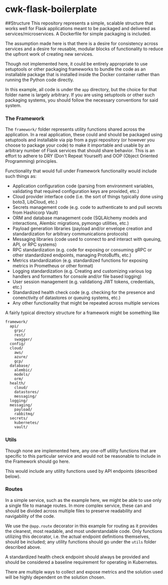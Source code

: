 # cwk-flask-boilerplate

##Structure
This repository represents a simple, scalable structure that works well for Flask applications meant to be packaged 
and delivered as services/microservices. A Dockerfile for simple packaging is included.

The assumption made here is that there is a desire for consistency across services and a desire for reusable, 
modular blocks of functionality to reduce the upfront work of creating new services.

Though not implemented here, it could be entirely appropriate to use setuptools or other packaging frameworks to 
bundle the code as an installable package that is installed inside the Docker container rather than running the 
Python code directly.

In this example, all code is under the `app` directory, but the choice for that folder name is largely arbitrary. If you are using setuptools or other such packaging systems, you should follow the necessary conventions for said system. 

### The Framework
The `framework/` folder represents utility functions shared across the application. In a real application, 
these could and should be packaged using setuptools and installable via pip from a pypi repository (or however 
you choose to package your code) to make it importable and usable by an arbitrary number of Flask services that 
should share behavior. This is an effort to adhere to DRY (Don't Repeat Yourself) and OOP (Object Oriented Programming)
principles.

Functionality that would full under Framework functionality would include such things as:
* Application configuration code (parsing from environment variables, validating that required configuration keys are provided, etc.)
* Cloud provider interface code (i.e. the sort of things typically done using boto3, LibCloud, etc.)
* Secrets management code (e.g. code to authenticate to and pull secrets from Hashicorp Vault)
* ORM and database management code (SQLAlchemy models and interactions, Alembic migrations, pymongo utilities, etc.)
* Payload generation libraries (payload and/or envelope creation and standardization for arbitrary communications protocols)
* Messaging libraries (code used to connect to and interact with queuing, API, or RPC systems)
* RPC standardization (e.g. code for exposing or consuming gRPC or other standardized endpoints, managing ProtoBuffs, etc.)
* Metrics standardization (e.g. standardized functions for exposing metrics in Prometheus or other format)
* Logging standardization (e.g. Creating and customizing various log handlers and formatters for console and/or file based logging)
* User session management (e.g. validationg JWT tokens, credentials, etc.)
* Standardized health check code (e.g. checking for the presence and conenctivity of datastores or queuing systems, etc.)
* Any other functionality that might be repeated across multiple services

A fairly typical directory structure for a framework might be something like
```
framework/
  api/
    grpc/
    rest/
    swagger/
  config/
  cloud/
    aws/
    azure/
    gcp/
  database/
    alembic/
    models/
    orm/
  health/
    cloud/
    datastores/
    messaging/
  logging/
  messaging/
    payload/
    rabbitmq/
  secrets/
    kubernetes/
    vault/
```
### Utils
Though none are implemented here, any one-off utility functions that are specific to this particular service and would not be reasonable to include in the Framework should go here.

This would include any utility functions used by API endpoints (described below).

### Routes
In a simple service, such as the example here, we might be able to use only a single file to manage routes. 
In more complex service, these can and should be divided across multiple files to preserve readability and navigability of the code. 

We use the `@app.route` decorator in this example for routing as it provides the cleanest, most readable, and most understandable code. Only functions utilizing this decorator, i.e. the actual endpoint definitions themselves, should be included; any utility functions should go under the `utils` folder described above.

A standardized health check endpoint should always be provided and should be considered a baseline requirement for operating in Kubernetes.

There are multiple ways to collect and expose metrics and the solution used will be highly dependent on the solution chosen. 

